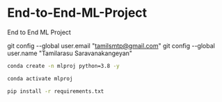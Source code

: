 # End-to-End-ML-Project

End to End ML Project

git config --global user.email "tamilsmtp@gmail.com"
git config --global user.name "Tamilarasu Saravanakangeyan"

```bash
conda create -n mlproj python=3.8 -y
```

```bash
conda activate mlproj
```

```bash
pip install -r requirements.txt
```
